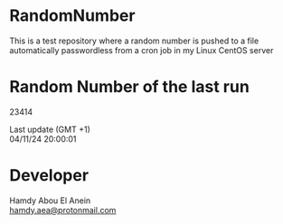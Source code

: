 # RandomNumber    
This is a test repository where a random number is pushed to a file automatically passwordless from a cron job in my Linux CentOS server    
# Random Number of the last run   
23414
      
Last update (GMT +1)    
04/11/24 20:00:01
# Developer    
Hamdy Abou El Anein   
hamdy.aea@protonmail.com
